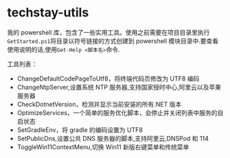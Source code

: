 # techstay-utils

我的 powershell 库，包含了一些实用工具。使用之前需要在项目目录里执行`GetStarted.ps1`将目录以符号链接的方式创建到 powershell 模块目录中.要查看使用说明的话,使用`Get-Help <脚本名>`命令.

工具列表：

- ChangeDefaultCodePageToUtf8，将终端代码页修改为 UTF8 编码
- ChangeNtpServer,设置系统 NTP 服务器,支持国家授时中心,阿里云以及苹果服务器
- CheckDotnetVersion，检测并显示当前安装的所有.NET 版本
- OptimizeServices，一个简单的服务优化脚本，会停止并关闭列表中服务的自启状态
- SetGradleEnv，将 gradle 的编码设置为 UTF8
- SetPublicDns,设置公共 DNS 服务器的脚本,支持阿里云,DNSPod 和 114
- ToggleWin11ContextMenu,切换 Win11 新版右键菜单和传统菜单
